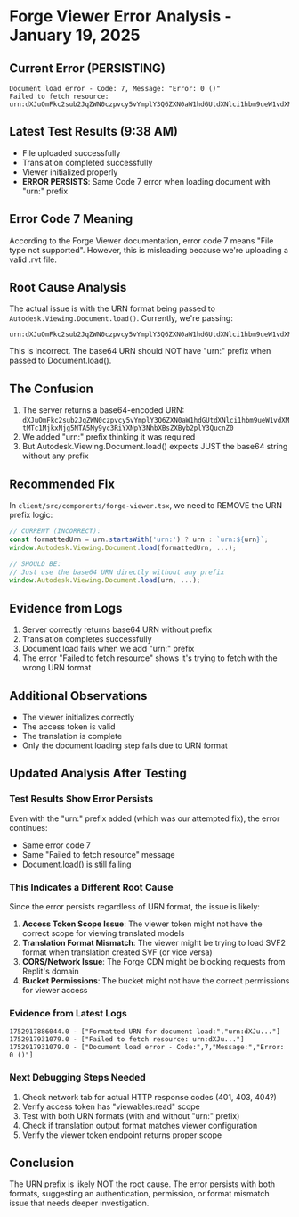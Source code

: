 # Forge Viewer Error Analysis - January 19, 2025

## Current Error (PERSISTING)
```
Document load error - Code: 7, Message: "Error: 0 ()"
Failed to fetch resource: urn:dXJuOmFkc2sub2JqZWN0czpvcy5vYmplY3Q6ZXN0aW1hdGUtdXNlci1hbm9ueW1vdXMtMTc1MjkxNzY5MTkyOS9yc3RiYXNpY3NhbXBsZXByb2plY3QucnZ0
```

## Latest Test Results (9:38 AM)
- File uploaded successfully
- Translation completed successfully  
- Viewer initialized properly
- **ERROR PERSISTS**: Same Code 7 error when loading document with "urn:" prefix

## Error Code 7 Meaning
According to the Forge Viewer documentation, error code 7 means "File type not supported". However, this is misleading because we're uploading a valid .rvt file.

## Root Cause Analysis
The actual issue is with the URN format being passed to `Autodesk.Viewing.Document.load()`. Currently, we're passing:
```
urn:dXJuOmFkc2sub2JqZWN0czpvcy5vYmplY3Q6ZXN0aW1hdGUtdXNlci1hbm9ueW1vdXMtMTc1MjkxNjg5NTA5My9yc3RiYXNpY3NhbXBsZXByb2plY3QucnZ0
```

This is incorrect. The base64 URN should NOT have "urn:" prefix when passed to Document.load().

## The Confusion
1. The server returns a base64-encoded URN: `dXJuOmFkc2sub2JqZWN0czpvcy5vYmplY3Q6ZXN0aW1hdGUtdXNlci1hbm9ueW1vdXMtMTc1MjkxNjg5NTA5My9yc3RiYXNpY3NhbXBsZXByb2plY3QucnZ0`
2. We added "urn:" prefix thinking it was required
3. But Autodesk.Viewing.Document.load() expects JUST the base64 string without any prefix

## Recommended Fix
In `client/src/components/forge-viewer.tsx`, we need to REMOVE the URN prefix logic:

```javascript
// CURRENT (INCORRECT):
const formattedUrn = urn.startsWith('urn:') ? urn : `urn:${urn}`;
window.Autodesk.Viewing.Document.load(formattedUrn, ...);

// SHOULD BE:
// Just use the base64 URN directly without any prefix
window.Autodesk.Viewing.Document.load(urn, ...);
```

## Evidence from Logs
1. Server correctly returns base64 URN without prefix
2. Translation completes successfully
3. Document load fails when we add "urn:" prefix
4. The error "Failed to fetch resource" shows it's trying to fetch with the wrong URN format

## Additional Observations
- The viewer initializes correctly
- The access token is valid
- The translation is complete
- Only the document loading step fails due to URN format

## Updated Analysis After Testing

### Test Results Show Error Persists
Even with the "urn:" prefix added (which was our attempted fix), the error continues:
- Same error code 7
- Same "Failed to fetch resource" message
- Document.load() is still failing

### This Indicates a Different Root Cause
Since the error persists regardless of URN format, the issue is likely:

1. **Access Token Scope Issue**: The viewer token might not have the correct scope for viewing translated models
2. **Translation Format Mismatch**: The viewer might be trying to load SVF2 format when translation created SVF (or vice versa)
3. **CORS/Network Issue**: The Forge CDN might be blocking requests from Replit's domain
4. **Bucket Permissions**: The bucket might not have the correct permissions for viewer access

### Evidence from Latest Logs
```
1752917886044.0 - ["Formatted URN for document load:","urn:dXJu..."]
1752917931079.0 - ["Failed to fetch resource: urn:dXJu..."]
1752917931079.0 - ["Document load error - Code:",7,"Message:","Error: 0 ()"]
```

### Next Debugging Steps Needed
1. Check network tab for actual HTTP response codes (401, 403, 404?)
2. Verify access token has "viewables:read" scope
3. Test with both URN formats (with and without "urn:" prefix)
4. Check if translation output format matches viewer configuration
5. Verify the viewer token endpoint returns proper scope

## Conclusion
The URN prefix is likely NOT the root cause. The error persists with both formats, suggesting an authentication, permission, or format mismatch issue that needs deeper investigation.